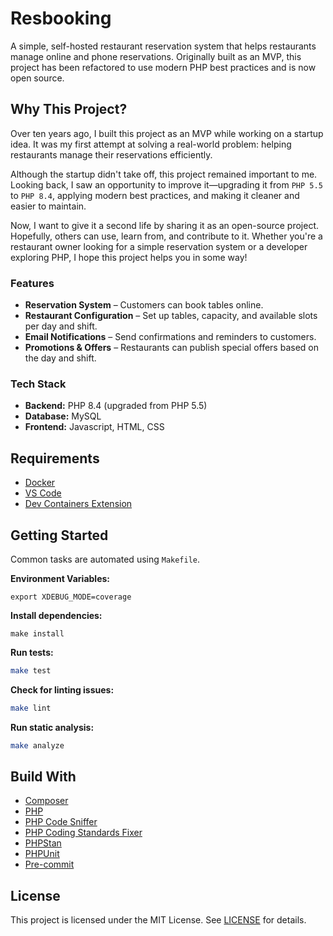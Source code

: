 # Resbooking

A simple, self-hosted restaurant reservation system that helps restaurants
manage online and phone reservations. Originally built as an MVP, this project
has been refactored to use modern PHP best practices and is now open source.

## Why This Project?

Over ten years ago, I built this project as an MVP while working on a startup
idea. It was my first attempt at solving a real-world problem: helping
restaurants manage their reservations efficiently.

Although the startup didn't take off, this project remained important to me.
Looking back, I saw an opportunity to improve it—upgrading it from `PHP 5.5` to
`PHP 8.4`, applying modern best practices, and making it cleaner and easier
to maintain.

Now, I want to give it a second life by sharing it as an open-source project.
Hopefully, others can use, learn from, and contribute to it. Whether you're a
restaurant owner looking for a simple reservation system or a developer
exploring PHP, I hope this project helps you in some way!

### Features

- **Reservation System** – Customers can book tables online.
- **Restaurant Configuration** – Set up tables, capacity, and available slots
per day and shift.
- **Email Notifications** – Send confirmations and reminders to customers.
- **Promotions & Offers** – Restaurants can publish special offers based on
the day and shift.

### Tech Stack

- **Backend:** PHP 8.4 (upgraded from PHP 5.5)
- **Database:** MySQL
- **Frontend:** Javascript, HTML, CSS

## Requirements

- [Docker][docker]
- [VS Code][vscode]
- [Dev Containers Extension][devcontainers]

## Getting Started

Common tasks are automated using `Makefile`.

**Environment Variables:**

```sheel
export XDEBUG_MODE=coverage
```

**Install dependencies:**

```shell
make install
```

**Run tests:**

```sh
make test
```

**Check for linting issues:**

```sh
make lint
```

**Run static analysis:**

```sh
make analyze
```

## Build With

- [Composer][composer]
- [PHP][php]
- [PHP Code Sniffer][php-cs]
- [PHP Coding Standards Fixer][php-cs-fixer]
- [PHPStan][php-stan]
- [PHPUnit][php-unit]
- [Pre-commit][pre-commit]

## License

This project is licensed under the MIT License. See [LICENSE](LICENSE) for details.

[docker]: https://www.docker.com/
[vscode]: https://code.visualstudio.com/
[devcontainers]: https://marketplace.visualstudio.com/items?itemName=ms-vscode-remote.remote-containers
[composer]: https://getcomposer.org/
[php]: https://www.php.net/
[php-cs]: https://github.com/PHPCSStandards/PHP_CodeSniffer/
[php-cs-fixer]: https://github.com/PHP-CS-Fixer/PHP-CS-Fixer
[php-stan]: https://phpstan.org/user-guide/getting-started
[php-unit]: https://phpunit.de/index.html
[pre-commit]: https://pre-commit.com/
